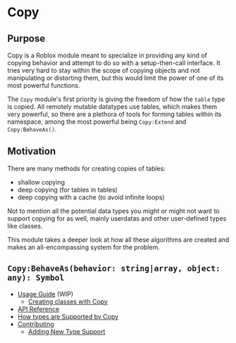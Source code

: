 # Copy

## Purpose

Copy is a Roblox module meant to specialize in providing any kind of copying behavior and attempt to do so with a setup-then-call interface. It tries very hard to stay within the scope of copying objects and not manipulating or distorting them, but this would limit the power of one of its most powerful functions.

The `Copy` module's first priority is giving the freedom of how the `table` type is copied. All remotely mutable datatypes use tables, which makes them very powerful, so there are a plethora of tools for forming tables within its namespace, among the most powerful being `Copy:Extend` and `Copy:BehaveAs()`.

## Motivation

There are many methods for creating copies of tables:

* shallow copying
* deep copying (for tables in tables)
* deep copying with a cache (to avoid infinite loops)

Not to mention all the potential data types you might or might not want to support copying for as well, mainly userdatas and other user-defined types like classes.

This module takes a deeper look at how all these algorithms are created and makes an all-encompassing system for the problem.

## `Copy:BehaveAs(behavior: string|array, object: any): Symbol`

* [Usage Guide](usage-guide) (WIP)
  * [Creating classes with Copy](usage-guide/classes)
* [API Reference](API)
* [How types are Supported by Copy](types)
* [Contributing](contributing)
  * [Adding New Type Support](contributing/new-types)
